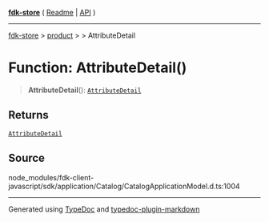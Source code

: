 [**fdk-store**](../../../README.md) ( [Readme](../../../README.md) \| [API](../../../API.md) )

---

[fdk-store](../../../API.md) > [product](../../README.md) > [<internal>](../README.md) > AttributeDetail

# Function: AttributeDetail()

> **AttributeDetail**(): [`AttributeDetail`](../type-aliases/type-alias.AttributeDetail.md)

## Returns

[`AttributeDetail`](../type-aliases/type-alias.AttributeDetail.md)

## Source

node_modules/fdk-client-javascript/sdk/application/Catalog/CatalogApplicationModel.d.ts:1004

---

Generated using [TypeDoc](https://typedoc.org/) and [typedoc-plugin-markdown](https://www.npmjs.com/package/typedoc-plugin-markdown)
